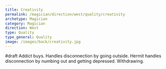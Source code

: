 ```yaml
---
title: Creativity
permalink: /magician/direction/west/quality/creativity
archetype: Magician
category: Magician
direction: West
type: Quality
type_general: Quality
image: /images/back/creativity.jpg
---
```

#draft Addict buys. Handles disconnection by going outside. Hermit handles disconnection by numbing out and getting depressed. Withdrawing. 
